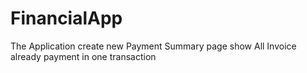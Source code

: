 # FinancialApp

The Application create new Payment Summary page show All Invoice already payment in one transaction
